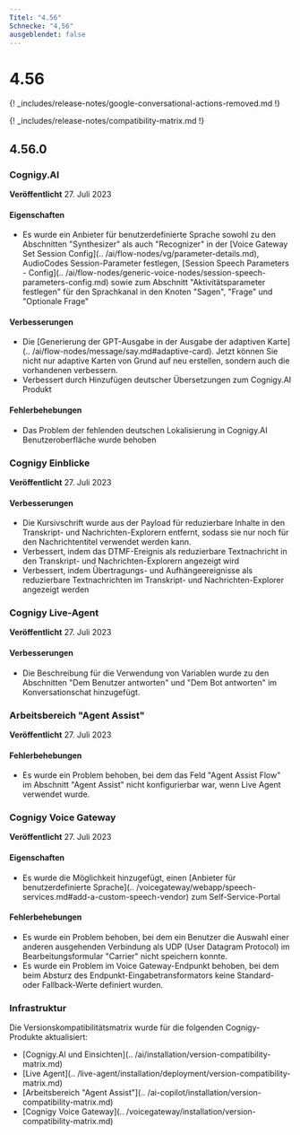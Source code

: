 ```yaml
---
Titel: "4.56"
Schnecke: "4,56"
ausgeblendet: false
---
```


# 4.56

{! _includes/release-notes/google-conversational-actions-removed.md !}

{! _includes/release-notes/compatibility-matrix.md !}

## 4.56.0

### Cognigy.AI

**Veröffentlicht** 27. Juli 2023

#### Eigenschaften

- Es wurde ein Anbieter für benutzerdefinierte Sprache sowohl zu den Abschnitten "Synthesizer" als auch "Recognizer" in der [Voice Gateway Set Session Config](.. /ai/flow-nodes/vg/parameter-details.md), AudioCodes Session-Parameter festlegen, [Session Speech Parameters - Config](.. /ai/flow-nodes/generic-voice-nodes/session-speech-parameters-config.md) sowie zum Abschnitt "Aktivitätsparameter festlegen" für den Sprachkanal in den Knoten "Sagen", "Frage" und "Optionale Frage"

#### Verbesserungen

- Die [Generierung der GPT-Ausgabe in der Ausgabe der adaptiven Karte](.. /ai/flow-nodes/message/say.md#adaptive-card). Jetzt können Sie nicht nur adaptive Karten von Grund auf neu erstellen, sondern auch die vorhandenen verbessern.
- Verbessert durch Hinzufügen deutscher Übersetzungen zum Cognigy.AI Produkt

#### Fehlerbehebungen

- Das Problem der fehlenden deutschen Lokalisierung in Cognigy.AI Benutzeroberfläche wurde behoben

### Cognigy Einblicke

**Veröffentlicht** 27. Juli 2023

#### Verbesserungen

- Die Kursivschrift wurde aus der Payload für reduzierbare Inhalte in den Transkript- und Nachrichten-Explorern entfernt, sodass sie nur noch für den Nachrichtentitel verwendet werden kann.
- Verbessert, indem das DTMF-Ereignis als reduzierbare Textnachricht in den Transkript- und Nachrichten-Explorern angezeigt wird
- Verbessert, indem Übertragungs- und Aufhängeereignisse als reduzierbare Textnachrichten im Transkript- und Nachrichten-Explorer angezeigt werden

### Cognigy Live-Agent

**Veröffentlicht** 27. Juli 2023

#### Verbesserungen

- Die Beschreibung für die Verwendung von Variablen wurde zu den Abschnitten "Dem Benutzer antworten" und "Dem Bot antworten" im Konversationschat hinzugefügt.

### Arbeitsbereich "Agent Assist"

**Veröffentlicht** 27. Juli 2023

#### Fehlerbehebungen

- Es wurde ein Problem behoben, bei dem das Feld "Agent Assist Flow" im Abschnitt "Agent Assist" nicht konfigurierbar war, wenn Live Agent verwendet wurde.

### Cognigy Voice Gateway

**Veröffentlicht** 27. Juli 2023

#### Eigenschaften

- Es wurde die Möglichkeit hinzugefügt, einen [Anbieter für benutzerdefinierte Sprache](.. /voicegateway/webapp/speech-services.md#add-a-custom-speech-vendor) zum Self-Service-Portal

#### Fehlerbehebungen

- Es wurde ein Problem behoben, bei dem ein Benutzer die Auswahl einer anderen ausgehenden Verbindung als UDP (User Datagram Protocol) im Bearbeitungsformular "Carrier" nicht speichern konnte.
- Es wurde ein Problem im Voice Gateway-Endpunkt behoben, bei dem beim Absturz des Endpunkt-Eingabetransformators keine Standard- oder Fallback-Werte definiert wurden.

### Infrastruktur

Die Versionskompatibilitätsmatrix wurde für die folgenden Cognigy-Produkte aktualisiert:

- [Cognigy.AI und Einsichten](.. /ai/installation/version-compatibility-matrix.md)
- [Live Agent](.. /live-agent/installation/deployment/version-compatibility-matrix.md)
- [Arbeitsbereich "Agent Assist"](.. /ai-copilot/installation/version-compatibility-matrix.md)
- [Cognigy Voice Gateway](.. /voicegateway/installation/version-compatibility-matrix.md)